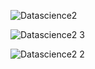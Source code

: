 ![Datascience2](https://github.com/user-attachments/assets/5c32bd65-e36d-4254-8eb6-2858d6504bca)



![Datascience2 3](https://github.com/user-attachments/assets/197143b4-c7df-4c8f-a2bc-d0604f9ede80)


![Datascience2 2](https://github.com/user-attachments/assets/4c1e5c1a-d437-4655-becc-244b4827b3b6)


